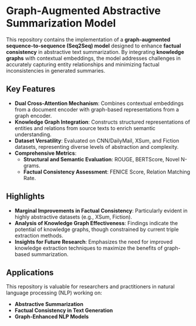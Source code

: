 # Graph-Augmented Abstractive Summarization Model  

This repository contains the implementation of a **graph-augmented sequence-to-sequence (Seq2Seq) model** designed to enhance **factual consistency** in abstractive text summarization. By integrating **knowledge graphs** with contextual embeddings, the model addresses challenges in accurately capturing entity relationships and minimizing factual inconsistencies in generated summaries.  

## Key Features  
- **Dual Cross-Attention Mechanism**: Combines contextual embeddings from a document encoder with graph-based representations from a graph encoder.  
- **Knowledge Graph Integration**: Constructs structured representations of entities and relations from source texts to enrich semantic understanding.  
- **Dataset Versatility**: Evaluated on CNN/DailyMail, XSum, and Fiction datasets, representing diverse levels of abstraction and complexity.  
- **Comprehensive Metrics**:  
  - **Structural and Semantic Evaluation**: ROUGE, BERTScore, Novel N-grams.  
  - **Factual Consistency Assessment**: FENICE Score, Relation Matching Rate.  

## Highlights  
- **Marginal Improvements in Factual Consistency**: Particularly evident in highly abstractive datasets (e.g., XSum, Fiction).  
- **Analysis of Knowledge Graph Effectiveness**: Findings indicate the potential of knowledge graphs, though constrained by current triple extraction methods.  
- **Insights for Future Research**: Emphasizes the need for improved knowledge extraction techniques to maximize the benefits of graph-based summarization.  

## Applications  
This repository is valuable for researchers and practitioners in natural language processing (NLP) working on:  
- **Abstractive Summarization**  
- **Factual Consistency in Text Generation**  
- **Graph-Enhanced NLP Models**  


